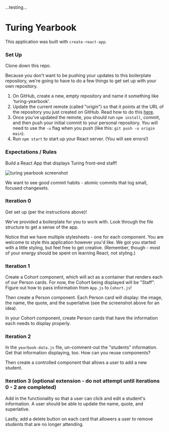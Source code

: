 ...testing...

# Turing Yearbook

This application was built with `create-react-app`.

### Set Up

Clone down this repo.

Because you don't want to be pushing your updates to this boilerplate repository, we're going to have to do a few things to get set up with your own repository.

1. On GitHub, create a new, empty repository and name it something like 'turing-yearbook'.
2. Update the current remote (called "origin") so that it points at the URL of the repository you just created on GitHub. Read how to do this [here](https://help.github.com/en/articles/changing-a-remotes-url).
3. Once you've updated the remote, you should run `npm install`, commit, and then push your initial commit to your personal repository. You will need to use the `-u` flag when you push (like this: `git push -u origin main`).
4. Run `npm start` to start up your React server. (You will see errors!)

### Expectations / Rules

Build a React App that displays Turing front-end staff!

![turing yearbook screenshot](https://raw.githubusercontent.com/turingschool-examples/yearbook/main/screenshot.png)

We want to see good commit habits - atomic commits that log small, focused changesets.


### Iteration 0

Get set up (per the instructions above)!

We've provided a boilerplate for you to work with. Look through the file structure to get a sense of the app.

Notice that we have multiple stylesheets - one for each component. You are welcome to style this application however you'd like. We got you started with a little styling, but feel free to get creative. (Remember, though - most of your energy should be spent on learning React, not styling.)

### Iteration 1

Create a Cohort component, which will act as a container that renders each of our Person cards. For now, the Cohort being displayed will be "Staff". Figure out how to pass information from `App.js` to `Cohort.js`!

Then create a Person component. Each Person card will display: the image, the name, the quote, and the superlative (see the screenshot above for an idea).

In your Cohort component, create Person cards that have the information each needs to display properly.

### Iteration 2

In the `yearbook-data.js` file, un-comment-out the "students" information. Get that information displaying, too. How can you reuse components?

Then create a controlled component that allows a user to add a new student.

### Iteration 3 (optional extension - do not attempt until iterations 0 - 2 are completed)

Add in the functionality so that a user can click and edit a student's information.  A user should be able to update the name, quote, and superlative.  

Lastly, add a delete button on each card that allowers a user to remove students that are no longer attending.
